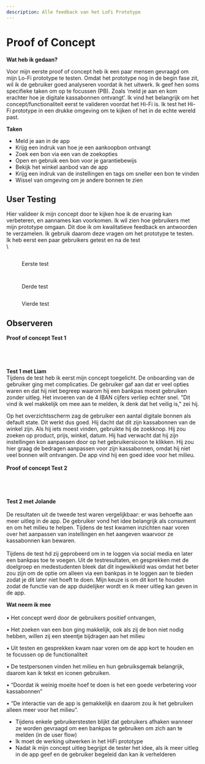 ```yaml
---
description: Alle feedback van het LoFi Prototype
---
```


# Proof of Concept

**Wat heb ik gedaan?** 

Voor mijn eerste proof of concept heb ik een paar mensen gevraagd om mijn Lo-Fi prototype te testen. Omdat het prototype nog in de begin fase zit, wil ik de gebruiker goed analyseren voordat ik het uitwerk. Ik geef hen soms specifieke taken om op te focussen (PB). Zoals ‘meld je aan en kom erachter hoe je digitale kassabonnen ontvangt’. Ik vind het belangrijk om het concept/functionaliteit eerst te valideren voordat het Hi-Fi is. Ik test het Hi-Fi prototype in een drukke omgeving om te kijken of het in de echte wereld past.

**Taken**

* Meld je aan in de app&#x20;
* Krijg een indruk van hoe je een aankoopbon ontvangt
* Zoek een bon via een van de zoekopties
* Open en gebruik een bon voor je garantiebewijs
* Bekijk het winkel aanbod van de app
* Krijg een indruk van de instellingen en tags om sneller een bon te vinden
* Wissel van omgeving om je andere bonnen te zien

## User Testing <a href="#18e3" id="18e3"></a>

Hier valideer ik mijn concept door te kijken hoe ik de ervaring kan verbeteren, en aannames kan voorkomen. Ik wil zien hoe gebruikers met mijn prototype omgaan. Dit doe ik om kwalitatieve feedback en antwoorden te verzamelen. Ik gebruik daarom deze vragen om het prototype te testen. Ik heb eerst een paar gebruikers getest en na de test \
\


<figure><img src="../.gitbook/assets/Proof of Concept.png" alt=""><figcaption><p>Eerste test</p></figcaption></figure>

<figure><img src="../.gitbook/assets/Proof of Concept Copy.png" alt=""><figcaption></figcaption></figure>

<figure><img src="../.gitbook/assets/Proof of Concept Copy 2.png" alt=""><figcaption><p>Derde test</p></figcaption></figure>

<figure><img src="../.gitbook/assets/Proof of Concept 2 (1).png" alt=""><figcaption><p>Vierde test</p></figcaption></figure>

## **Observeren**

**Proof of concept Test 1**&#x20;

<div>

<figure><img src="../.gitbook/assets/20230330_143644.png" alt=""><figcaption></figcaption></figure>

 

<figure><img src="../.gitbook/assets/20230330_143724.png" alt=""><figcaption></figcaption></figure>

 

<figure><img src="../.gitbook/assets/20230330_143828.png" alt=""><figcaption></figcaption></figure>

 

<figure><img src="../.gitbook/assets/20230330_143904.png" alt=""><figcaption></figcaption></figure>

</div>

**Test 1 met Liam**\
Tijdens de test heb ik eerst mijn concept toegelicht. De onboarding van de gebruiker ging met complicaties. De gebruiker gaf aan dat er veel opties waren en dat hij niet begreep waarom hij een bankpas moest gebruiken zonder uitleg. Het invoeren van de 4 IBAN cijfers verliep echter snel. "Dit vind ik wel makkelijk om mee aan te melden, ik denk dat het veilig is," zei hij.

Op het overzichtsscherm zag de gebruiker een aantal digitale bonnen als default state. Dit werkt dus goed. Hij dacht dat dit zijn kassabonnen van de winkel zijn. Als hij iets moest vinden, gebruikte hij de zoekknop. Hij zou zoeken op product, prijs, winkel,  datum. Hij had verwacht dat hij zijn instellingen kon aanpassen door op het gebruikersicoon te klikken. Hij zou hier graag de bedragen aanpassen voor zijn kassabonnen, omdat hij niet veel bonnen wilt ontvangen. De app vind hij een goed idee voor het milieu.\
\
**Proof of concept Test 2**

<div>

<figure><img src="../.gitbook/assets/20230331_135904.png" alt=""><figcaption></figcaption></figure>

 

<figure><img src="../.gitbook/assets/20230331_135914.png" alt=""><figcaption></figcaption></figure>

 

<figure><img src="../.gitbook/assets/20230331_140038.png" alt=""><figcaption></figcaption></figure>

 

<figure><img src="../.gitbook/assets/20230331_140051.png" alt=""><figcaption></figcaption></figure>

</div>

**Test 2 met Jolande** \
\
De resultaten uit de tweede test waren vergelijkbaar: er was behoefte aan meer uitleg in de app. De gebruiker vond het idee belangrijk als consument en om het milieu te helpen. Tijdens de test kwamen inzichten naar voren over het aanpassen van instellingen en het aangeven waarvoor ze kassabonnen kan bewaren. \
\
Tijdens de test hd zij geprobeerd om in te loggen via social media en later een bankpas toe te voegen. Uit de testresultaten, en gesprekken met de doelgroep en medestudenten bleek dat dit ingewikkeld was omdat het beter zou zijn om de optie om alleen via een bankpas in te loggen aan te bieden zodat je dit later niet hoeft te doen. Mijn keuze is om dit kort te houden zodat de functie van de app duidelijker wordt en ik meer uitleg kan geven in de app.

**Wat neem ik mee**\
\
• Het concept werd door de gebruikers  positief ontvangen,&#x20;

• Het zoeken van een bon ging makkelijk, ook als zij de bon niet nodig hebben, willen zij een steentje bijdragen aan het milieu

• Uit testen en gesprekken kwam naar voren om de app kort te houden en te focussen op de functionaliteit

• De testpersonen vinden het milieu en hun gebruiksgemak belangrijk, daarom kan ik tekst en iconen gebruiken.

• “Doordat ik weinig moeite hoef te doen is het een goede verbetering voor kassabonnen”

• “De interactie van de app is gemakkelijk en daarom zou ik het gebruiken alleen meer voor het milieu”.&#x20;

* Tijdens enkele gebruikerstesten blijkt dat gebruikers afhaken wanneer ze worden gevraagd om een bankpas te gebruiken om zich aan te melden (in de user flow)
* Ik moet de werking uitwerken in het HiFi prototype
* Nadat ik mijn concept uitleg begrijpt de tester het idee, als ik meer uitleg in de app geef en de gebruiker begeleid dan kan ik verhelderen
